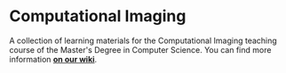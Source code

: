 # Computational Imaging

A collection of learning materials for the Computational Imaging teaching course of the
Master's Degree in Computer Science. You can find more information [**on our
wiki**](https://csunibo.github.io/wiki/raccolte-di-risorse/index.html).
